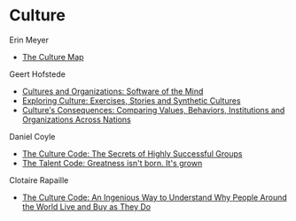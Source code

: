 # Culture



Erin Meyer&#x20;

* [The Culture Map](https://www.amazon.com/Culture-Map-INTL-ED-Decoding/dp/1610392760/)

Geert Hofstede

* [Cultures and Organizations: Software of the Mind](https://www.amazon.com/Cultures-Organizations-Software-Mind-Third/dp/0071664181/)
* [Exploring Culture: Exercises, Stories and Synthetic Cultures](https://www.amazon.com/Exploring-Culture-Exercises-Synthetic-Cultures/dp/1877864900/)
* [Culture′s Consequences: Comparing Values, Behaviors, Institutions and Organizations Across Nations](https://www.amazon.com/Culture%E2%80%B2s-Consequences-Comparing-Institutions-Organizations/dp/0803973233/)

Daniel Coyle&#x20;

* [The Culture Code: The Secrets of Highly Successful Groups](https://www.amazon.com/Culture-Code-Secrets-Highly-Successful/dp/0804176981/)
* [The Talent Code: Greatness isn't born. It's grown](https://www.amazon.com/Talent-Code-Greatness-born-grown/dp/1847943047/)

Clotaire Rapaille&#x20;

* [The Culture Code: An Ingenious Way to Understand Why People Around the World Live and Buy as They Do](https://www.amazon.com/Culture-Code-Ingenious-Understand-People/dp/0767920570/)

